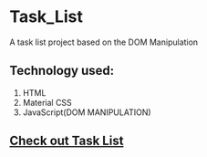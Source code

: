 # Task_List
A task list project based on the DOM Manipulation

## Technology used:
1. HTML
2. Material CSS
3. JavaScript(DOM MANIPULATION)


## [ Check out Task List](https://gerardinhoo.github.io/Task_List/) 


